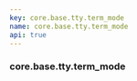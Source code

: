 ```yaml
---
key: core.base.tty.term_mode
name: core.base.tty.term_mode
api: true
---
```


### core.base.tty.term_mode

